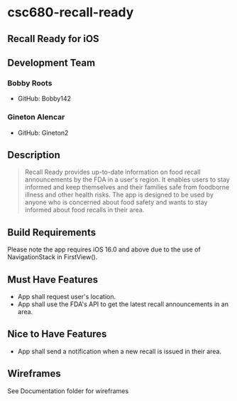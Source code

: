 # csc680-recall-ready
## Recall Ready for iOS
## Development Team
### Bobby Roots 
- GitHub: Bobby142

### Gineton Alencar
- GitHub: Gineton2

## Description
> Recall Ready provides up-to-date information on food recall announcements by the FDA in a user's region. It enables users to stay informed and keep themselves and their families safe from foodborne illness and other health risks. The app is designed to be used by anyone who is concerned about food safety and wants to stay informed about food recalls in their area. 

## Build Requirements
Please note the app requires iOS 16.0 and above due to the use of NavigationStack in FirstView().

## Must Have Features
- App shall request user's location.
- App shall use the FDA's API to get the latest recall announcements in an area.

## Nice to Have Features
- App shall send a notification when a new recall is issued in their area.
## Wireframes
See Documentation folder for wireframes